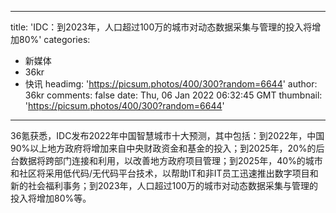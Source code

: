 
---
title: 'IDC：到2023年，人口超过100万的城市对动态数据采集与管理的投入将增加80%'
categories: 
 - 新媒体
 - 36kr
 - 快讯
headimg: 'https://picsum.photos/400/300?random=6644'
author: 36kr
comments: false
date: Thu, 06 Jan 2022 06:32:45 GMT
thumbnail: 'https://picsum.photos/400/300?random=6644'
---

<div>   
36氪获悉，IDC发布2022年中国智慧城市十大预测，其中包括：到2022年，中国90%以上地方政府将增加来自中央财政资金和基金的投入；到2025年，20%的后台数据将跨部门连接和利用，以改善地方政府项目管理；到2025年，40%的城市和社区将采用低代码/无代码平台技术，以帮助IT和非IT员工迅速推出数字项目和新的社会福利事务；到2023年，人口超过100万的城市对动态数据采集与管理的投入将增加80%等。  
</div>
            